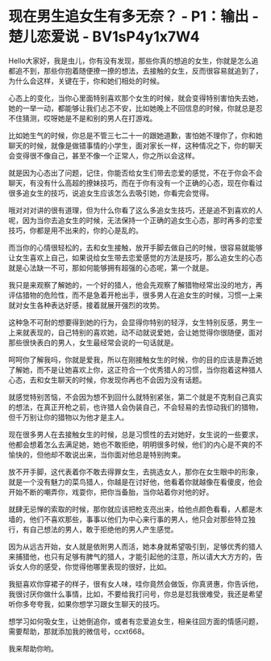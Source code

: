 # 现在男生追女生有多无奈？ - P1：输出 - 楚儿恋爱说 - BV1sP4y1x7W4

Hello大家好，我是虫儿，你有没有发现，那些你真的想追的女生，你就是怎么追都追不到，那些你抱着随便撩一撩的想法，去接触的女生，反而很容易就追到了，为什么会这样，关键在于，你和她们相处的时候。

心态上的变化，当你心里面特别喜欢那个女生的时候，就会变得特别害怕失去她，她的一举一动，都能够让我们忐忑不安，比如她晚上不回信息的时候，你就总是忍不住猜测，哎呀她是不是和别的男人在打游戏。

比如她生气的时候，你总是不管三七二十一的跟她道歉，害怕她不理你了，你和她聊天的时候，就像是做错事情的小学生，面对家长一样，这种情况之下，你的聊天会变得很不像自己，甚至不像一个正常人，你之所以会这样。

就是因为心态出了问题，记住，你能否给女生们带去恋爱的感觉，不在于你会不会聊天，有没有什么高超的撩妹技巧，而在于你有没有一个正确的心态，现在你看过很多追女生的技巧，说追女生应该怎么去吸引她，你看完会觉得。

哦对对对讲的很有道理，但为什么你看了这么多追女生技巧，还是追不到喜欢的人呢，因为当你去追女生的时候，无法保持一个正确的追女生心态，那时再多的恋爱技巧，你都是用不出来的，你的心是乱的。

而当你的心情很轻松的，去和女生接触，放开手脚去做自己的时候，很容易就能够让女生喜欢上自己，如果说给女生带去恋爱感觉的方法是技巧，那么追女生的心态就是心法缺一不可，那如何能够拥有超强的心态呢，第一个就是。

我只是来观察了解她的，一个好的猎人，他会先观察了解猎物经常出没的地方，再评估猎物的危险性，而不是急着开枪出手，很多男人在追女生的时候，习惯一上来就对女生各种表达好感，接着就展开强烈的攻势。

这种急不可耐的想要得到她的行为，会显得你特别的轻浮，女生特别反感，男生一上来就表现的，自己特别的喜欢她，动不动就说爱她，会让她觉得你很随便，面对那些很快表白的男人，女生最经常会说的一句话就是。

呵呵你了解我吗，你就是爱我，所以在刚接触女生的时候，你的目的应该是靠近她了解她，而不是让她喜欢上你，这正符合一个优秀猎人的习惯，当你抱着这种猎人心态，去和女生聊天的时候，你发现你再也不会因为没有话题。

就感觉特别苦恼，不会因为想不到回什么就特别紧张，第二个就是不克制自己真实的想法，在真正开枪之前，也许猎人会伪装自己，不会轻易的去惊动我们的猎物，但千万别让你的猎物以为他才是主人。

现在很多男人在去接触女生的时候，总是习惯性的去对她好，女生说的一些要求，他都会想着怎么去满足她，她也不敢拒绝，明明很多时候，他们的内心是不爽的不愉快的，但他却不敢说出来，当你面对他总是特别拘束。

放不开手脚，这代表着你不敢去得罪女生，去挑选女人，那你在女生眼中的形象，就是一个没有魅力的菜鸟猎人，你越是在讨好他，他看着你就越像在看傻皮，他会开始不断的嘲弄你，戏耍你，把你当备胎，当你站着你对他的好。

就肆无忌惮的索取的时候，那你就应该把枪支亮出来，给他点颜色看看，人都是木墙的，他们不喜欢那些，事事以他们为中心来行事的男人，他只会对那些特立独行，有自己想法的男人，敢于拒绝他的男人产生感觉。

因为从远古开始，女人就是依附男人而活，她本身就希望吸引到，足够优秀的猎人来捕猎他，也只有足够有脾气的猎人，才能引起他的注意，所以请大大方方的，告诉女人你的感受，你觉得他哪里表现的很好，比如。

我挺喜欢你穿裙子的样子，很有女人味，哇你竟然会做饭，你真贤惠，你告诉他，我很讨厌你做什么事情，比如，不要给我打问号，你总是怼我很难受，我还是希望听你多夸夸我，如果你想学习跟女生聊天的技巧。

想学习如何吸女生，让她倒追你，或者有恋爱追女生，相亲往回方面的情感问题，需要帮助，那就添加我的微信号，ccxt668。

我来帮助你哟。